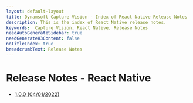 ```yaml
---
layout: default-layout
title: Dynamsoft Capture Vision - Index of React Native Release Notes
description: This is the index of React Native release notes.
keywords:  Capture Vision, React Native, Release Notes
needAutoGenerateSidebar: true
needGenerateH3Content: false
noTitleIndex: true
breadcrumbText: Release Notes
---
```


# Release Notes - React Native

- [1.0.0 (04/01/2022)](rn-1.md#100-04012022)
